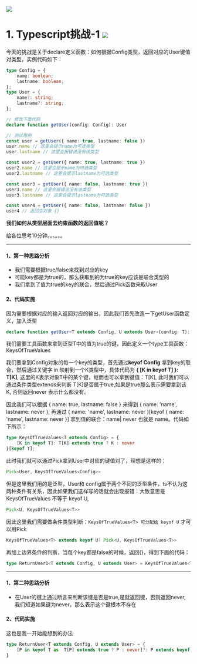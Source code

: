 <img src="https://cdn.jsdelivr.net/gh/HelloGGX/Front-End-question@master/pics/typescript-banner.png"/>

# 1. Typescript挑战-1 <img src="https://img.shields.io/badge/typescript-%E4%B8%AD%E7%BA%A7-blue"/>

今天的挑战是关于declare定义函数：如何根据Config类型，返回对应的User键值对类型，实例代码如下：

```typescript
type Config = {
    name: boolean;
    lastname: boolean;
};
type User = {
    name?: string;
    lastname?: string;
};

// 修改下面代码
declare function getUser(config: Config): User

// 测试用例
const user = getUser({ name: true, lastname: false })
user.name // 这里会提示name为可选类型
user.lastname // 这里会报错说没有该类型

const user2 = getUser({ name: true, lastname: true })
user2.name // 这里会提示name为可选类型
user2.lastname // 这里会提示lastname为可选类型

const user3 = getUser({ name: false, lastname: true })
user3.name // 这里会报错说没有该类型
user3.lastname // 这里会提示lastname为可选类型

const user4 = getUser({ name: false, lastname: false })
user4 // 返回空对象 {}

```
**我们如何从类型层面去约束函数的返回值呢？**

给各位思考10分钟。。。。。。

***
#### 1、第一种思路分析

- 我们需要根据true/false来找到对应的key
- 可能key都是为true的，那么获取到的为true的key应该是联合类型的
- 我们拿到了值为true的key的联合，然后通过Pick函数来取User

#### 2、代码实施

因为需要根据对应的输入返回对应的输出，因此我们首先改造一下getUser函数定义，加入泛型

```typescript
declare function getUser<T extends Config, U extends User>(config: T): User
```
我们需要工具函数来拿到泛型T中的值为true的键，因此定义一个type工具函数：KeysOfTrueValues

我们要拿到Config对象的每一个key的类型，首先通过**keyof Config** 拿到key的联合，然后通过关键字 in 映射到一个K类型中，具体代码为 **{ [K in keyof T] }: T[K]**, 这里的K表示对象T中的某个键，继而也可以拿到键值：T[K], 此时我们可以通过条件类型extends来判断 T[K]是否属于true,如果是true那么表示需要拿到该K, 否则返回never 表示什么都没有。

因此我们可以根据 { name: true, lastname: false } 来得到 { name: 'name', lastname: never }, 再通过 { name: 'name', lastname: never }[keyof  { name: 'name', lastname: never }] 拿到值的联合：name| never 也就是 name。代码如下所示：

```typescript
type KeysOfTrueValues<T extends Config> = {
    [K in keyof T]: T[K] extends true ? K : never
}[keyof T];
```

此时我们就可以通过Pick拿到User中对应的键值对了，理想是这样的：

```typescript
Pick<User, KeysOfTrueValues<Config>>
```
但是这里我们用的是泛型，User和 config属于两个不同的泛型条件，ts不认为这两种条件有关系，因此如果我们这样写的话就会出现报错：大致意思是KeysOfTrueValues<T> 不等于 keyof U,

```typescript
Pick<U, KeysOfTrueValues<T>>
```
因此这里我们需要做条件类型判断：`KeysOfTrueValues<T> 可分配给 keyof U` 才可以用Pick

```typescript
KeysOfTrueValues<T> extends keyof U? Pick<U, KeysOfTrueValues<T>>
```
再加上边界条件的判断，当每个key都是false的时候，返回{}，得到下面的代码：

```typescript
type ReturnUser1<T extends Config, U extends User> = KeysOfTrueValues<T> extends never? {}:  KeysOfTrueValues<T> extends keyof U? Pick<U, KeysOfTrueValues<T>>: {}
```

***
#### 1、第二种思路分析

- 在User的键上通过断言来判断该键是否是true,是就返回键，否则返回never, 我们知道如果键为never，那么表示这个键根本不存在


#### 2、代码实施

这也是我一开始能想到的办法

```typescript
type ReturnUser<T extends Config, U extends User> = {
    [P in keyof T as  T[P] extends true ? P : never]?: P extends keyof U? U[P]: never
}
```
